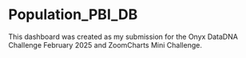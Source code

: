 # Population_PBI_DB
This dashboard was created as my submission for the Onyx DataDNA Challenge February 2025 and ZoomCharts Mini Challenge.
